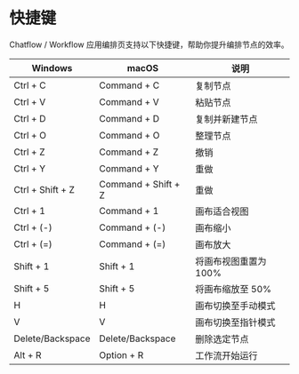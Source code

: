 # 快捷键

Chatflow / Workflow 应用编排页支持以下快捷键，帮助你提升编排节点的效率。

| Windows          | macOS               | 说明            |
| ---------------- | ------------------- | ------------- |
| Ctrl + C         | Command + C         | 复制节点          |
| Ctrl + V         | Command + V         | 粘贴节点          |
| Ctrl + D         | Command + D         | 复制并新建节点       |
| Ctrl + O         | Command + O         | 整理节点          |
| Ctrl + Z         | Command + Z         | 撤销            |
| Ctrl + Y         | Command + Y         | 重做            |
| Ctrl + Shift + Z | Command + Shift + Z | 重做            |
| Ctrl + 1         | Command + 1         | 画布适合视图        |
| Ctrl + (-)       | Command + (-)       | 画布缩小          |
| Ctrl + (=)       | Command + (=)       | 画布放大          |
| Shift + 1        | Shift + 1           | 将画布视图重置为 100% |
| Shift + 5        | Shift + 5           | 将画布缩放至 50%    |
| H                | H                   | 画布切换至手动模式     |
| V                | V                   | 画布切换至指针模式     |
| Delete/Backspace | Delete/Backspace    | 删除选定节点        |
| Alt + R          | Option + R          | 工作流开始运行       |



